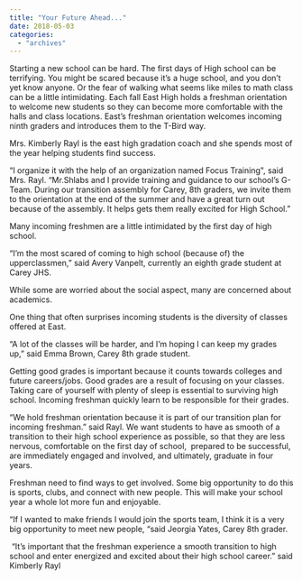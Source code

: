 ```yaml
---
title: "Your Future Ahead..."
date: 2018-05-03
categories: 
  - "archives"
---
```


Starting a new school can be hard. The first days of High school can be terrifying. You might be scared because it’s a huge school, and you don’t yet know anyone. Or the fear of walking what seems like miles to math class can be a little intimidating. Each fall East High holds a freshman orientation to welcome new students so they can become more comfortable with the halls and class locations. East’s freshman orientation welcomes incoming ninth graders and introduces them to the T-Bird way.

Mrs. Kimberly Rayl is the east high gradation coach and she spends most of the year helping students find success.

“I organize it with the help of an organization named Focus Training", said Mrs. Rayl. “Mr.Shlabs and I provide training and guidance to our school’s G-Team. During our transition assembly for Carey, 8th graders, we invite them to the orientation at the end of the summer and have a great turn out because of the assembly. It helps gets them really excited for High School.”

Many incoming freshmen are a little intimidated by the first day of high school.

“I’m the most scared of coming to high school (because of) the upperclassmen,” said Avery Vanpelt, currently an eighth grade student at Carey JHS.

While some are worried about the social aspect, many are concerned about academics.

One thing that often surprises incoming students is the diversity of classes offered at East.

“A lot of the classes will be harder, and I’m hoping I can keep my grades up,” said Emma Brown, Carey 8th grade student.

Getting good grades is important because it counts towards colleges and future careers/jobs. Good grades are a result of focusing on your classes. Taking care of yourself with plenty of sleep is essential to surviving high school. Incoming freshman quickly learn to be responsible for their grades.

“We hold freshman orientation because it is part of our transition plan for incoming freshman.” said Rayl. We want students to have as smooth of a transition to their high school experience as possible, so that they are less nervous, comfortable on the first day of school,  prepared to be successful, are immediately engaged and involved, and ultimately, graduate in four years.

Freshman need to find ways to get involved. Some big opportunity to do this is sports, clubs, and connect with new people. This will make your school year a whole lot more fun and enjoyable.

“If I wanted to make friends I would join the sports team, I think it is a very big opportunity to meet new people, “said Jeorgia Yates, Carey 8th grader.

 “It’s important that the freshman experience a smooth transition to high school and enter energized and excited about their high school career.” said Kimberly Rayl
